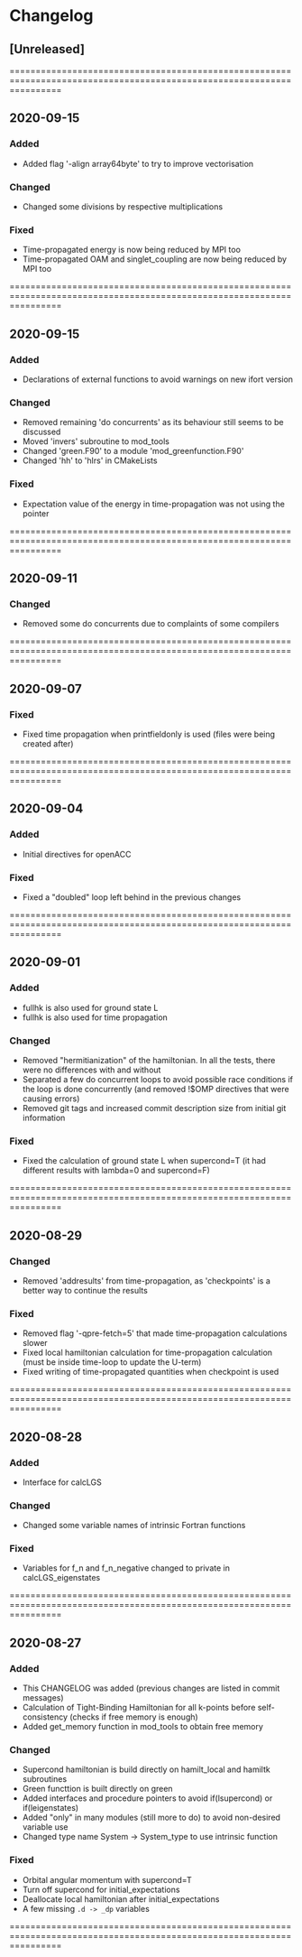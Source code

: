 # Changelog

## [Unreleased]

======================================================================================================================

## 2020-09-15

### Added

- Added flag '-align array64byte' to try to improve vectorisation

### Changed

- Changed some divisions by respective multiplications

### Fixed

- Time-propagated energy is now being reduced by MPI too
- Time-propagated OAM and singlet_coupling are now being reduced by MPI too

======================================================================================================================

## 2020-09-15

### Added

- Declarations of external functions to avoid warnings on new ifort version

### Changed

- Removed remaining 'do concurrents' as its behaviour still seems to be discussed
- Moved 'invers' subroutine to mod_tools
- Changed 'green.F90' to a module 'mod_greenfunction.F90'
- Changed 'hh' to 'hlrs' in CMakeLists

### Fixed

- Expectation value of the energy in time-propagation was not using the pointer

======================================================================================================================

## 2020-09-11

### Changed

- Removed some do concurrents due to complaints of some compilers

======================================================================================================================

## 2020-09-07

### Fixed

- Fixed time propagation when printfieldonly is used (files were being created after)

======================================================================================================================

## 2020-09-04

### Added

- Initial directives for openACC

### Fixed

- Fixed a "doubled" loop left behind in the previous changes

======================================================================================================================

## 2020-09-01

### Added

- fullhk is also used for ground state L
- fullhk is also used for time propagation

### Changed

- Removed "hermitianization" of the hamiltonian. In all the tests, there were no differences with and without
- Separated a few do concurrent loops to avoid possible race conditions if the loop is done concurrently (and removed !$OMP directives that were causing errors)
- Removed git tags and increased commit description size from initial git information

### Fixed

- Fixed the calculation of ground state L when supercond=T (it had different results with lambda=0 and supercond=F)

======================================================================================================================

## 2020-08-29

### Changed

- Removed 'addresults' from time-propagation, as 'checkpoints' is a better way to continue the results

### Fixed

- Removed flag '-qpre-fetch=5' that made time-propagation calculations slower
- Fixed local hamiltonian calculation for time-propagation calculation (must be inside time-loop to update the U-term)
- Fixed writing of time-propagated quantities when checkpoint is used

======================================================================================================================

## 2020-08-28

### Added

- Interface for calcLGS

### Changed

- Changed some variable names of intrinsic Fortran functions

### Fixed

- Variables for f_n and f_n_negative changed to private in calcLGS_eigenstates

======================================================================================================================

## 2020-08-27

### Added

- This CHANGELOG was added (previous changes are listed in commit messages)
- Calculation of Tight-Binding Hamiltonian for all k-points before self-consistency (checks if free memory is enough)
- Added get_memory function in mod_tools to obtain free memory

### Changed

- Supercond hamiltonian is build directly on hamilt_local and hamiltk subroutines
- Green functtion is built directly on green
- Added interfaces and procedure pointers to avoid if(lsupercond) or if(leigenstates)
- Added "only" in many modules (still more to do) to avoid non-desired variable use
- Changed type name System -> System_type to use intrinsic function

### Fixed

- Orbital angular momentum with supercond=T
- Turn off supercond for initial_expectations
- Deallocate local hamiltonian after initial_expectations
- A few missing `.d -> _dp` variables

======================================================================================================================